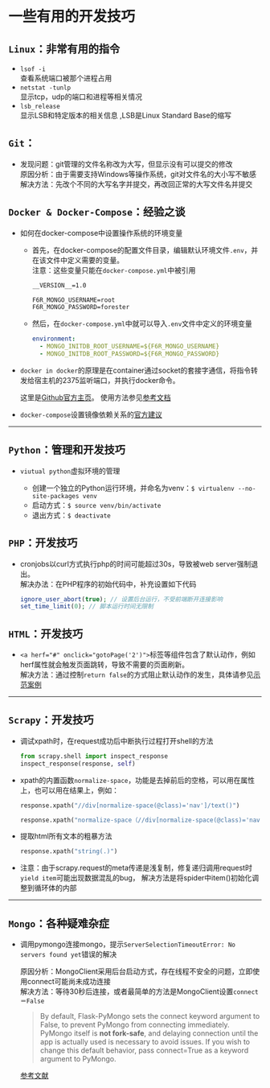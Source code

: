 # 一些有用的开发技巧

## `Linux`：非常有用的指令

- `lsof -i`  
  查看系统端口被那个进程占用
- `netstat -tunlp`  
  显示tcp，udp的端口和进程等相关情况
- `lsb_release`  
  显示LSB和特定版本的相关信息 ,LSB是Linux Standard Base的缩写

## `Git`：

- 发现问题：git管理的文件名称改为大写，但显示没有可以提交的修改  
  原因分析：由于需要支持Windows等操作系统，git对文件名的大小写不敏感  
  解决方法：先改个不同的大写名字并提交，再改回正常的大写文件名并提交

## `Docker & Docker-Compose`：经验之谈

- 如何在docker-compose中设置操作系统的环境变量

  - 首先，在docker-compose的配置文件目录，编辑默认环境文件`.env`，并在该文件中定义需要的变量。  
    注意：这些变量只能在`docker-compose.yml`中被引用

    ``` txt
    __VERSION__=1.0

    F6R_MONGO_USERNAME=root
    F6R_MONGO_PASSWORD=forester
    ```

  - 然后，在`docker-compose.yml`中就可以导入`.env`文件中定义的环境变量

    ``` yml
    environment:
      - MONGO_INITDB_ROOT_USERNAME=${F6R_MONGO_USERNAME}
      - MONGO_INITDB_ROOT_PASSWORD=${F6R_MONGO_PASSWORD}
    ```

- `docker in docker`的原理是在container通过socket的套接字通信，将指令转发给宿主机的2375监听端口，并执行docker命令。  

  这里是[Github官方主页](https://github.com/docker-library/docker)。
  使用方法参见[参考文档](https://zhuanlan.zhihu.com/p/26413099)

- `docker-compose`设置镜像依赖关系的[官方建议](https://docs.docker.com/compose/startup-order/)

---

## `Python`：管理和开发技巧

- `viutual python`虚拟环境的管理

  - 创建一个独立的Python运行环境，并命名为venv：`$ virtualenv --no-site-packages venv`
  - 启动方式：`$ source venv/bin/activate`
  - 退出方式：`$ deactivate`

## `PHP`：开发技巧

- cronjobs以curl方式执行php的时间可能超过30s，导致被web server强制退出。  
  解决办法：在PHP程序的初始代码中，补充设置如下代码

  ``` php
  ignore_user_abort(true); // 设置后台运行，不受前端断开连接影响
  set_time_limit(0); // 脚本运行时间无限制
  ```

## `HTML`：开发技巧

- `<a herf="#" onclick="gotoPage('2')">`标签等组件包含了默认动作，例如herf属性就会触发页面跳转，导致不需要的页面刷新。  
  解决方法：通过控制`return false`的方式阻止默认动作的发生，具体请参见[示范案例](https://www.cnblogs.com/weiwang/archive/2013/08/19/3268374.html)

---

## `Scrapy`：开发技巧

- 调试xpath时，在request成功后中断执行过程打开shell的方法

  ```python
  from scrapy.shell import inspect_response
  inspect_response(response, self)
  ```

- xpath的内置函数`normalize-space`，功能是去掉前后的空格，可以用在属性上，也可以用在结果上，例如：

  ```python
  response.xpath("//div[normalize-space(@class)='nav']/text()")

  response.xpath("normalize-space（//div[normalize-space(@class)='nav']/text()）")
  ```

- 提取html所有文本的粗暴方法

  ```python
  response.xpath("string(.)")
  ```

- 注意：由于scrapy.request的meta传递是浅复制，修复递归调用request时`yield item`可能出现数据混乱的bug，
  解决方法是将spider中item()初始化调整到循环体的内部

---

## `Mongo`：各种疑难杂症

- 调用pymongo连接mongo，提示`ServerSelectionTimeoutError: No servers found yet`错误的解决

  原因分析：MongoClient采用后台启动方式，存在线程不安全的问题，立即使用connect可能尚未成功连接  
  解决方法：等待30秒后连接，或者最简单的方法是MongoClient设置`connect＝False`

  > By default, Flask-PyMongo sets the connect keyword argument to False, to prevent PyMongo from connecting immediately. PyMongo itself is **not fork-safe**, and delaying connection until the app is actually used is necessary to avoid issues. If you wish to change this default behavior, pass connect=True as a keyword argument to PyMongo.
  
  [参考文献](https://www.cnblogs.com/dhcn/p/7121395.html)
  
